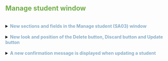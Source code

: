 ## <span style="color:#70ad47">Manage student window</span>

<br>
<details>
<summary><span style="color:#88AEC9"><b>New sections and fields in the Manage student (SA03) window</b></span></summary>
<br>

<p> &nbsp;&nbsp;<font size="2"> <i> <b>Benefit:</b> Improved student profile with new fields available organised in sections </i> </font> </p>

<p>
<dl>
<li> General information:</li>
    <dd>- <i> First name </i> </dd>
    <dd>- <i> Last name </i> </dd>
    <dd>- <i> Date of birth </i> </dd>
<li>Contact Details:</li>
    <dd>- <i> Email </i> </dd>
    <dd>- <i> Phone </i> </dd>
    <dd>- <i> City </i> – new field </dd>
    <dd>- <i> Country </i> </dd>
<li>Professional data:</li>
    <dd>- <i> Courses </i> </dd>
    <dd>- <i> Languages </i> – new field </dd>
    <dd>- <i> Work location </i> – new field </dd>
    <dd>- <i> Programming languages </i> – new field </dd>
</dl>
</p>

 <blockquote> Note: All fields are mandatory except the <i>Programming languages</i> field that will only be mandatory when a related course is selected.</blockquote> 
</details>

<br>
<details>
<summary><span style="color:#88AEC9"><b>New look and position of the Delete button, Discard button and Update button</b></span></summary>
<br>

<p>&nbsp;&nbsp;<font size="2"><i><b>Benefit</b>: The <b>Delete</b> button, <b>Discard</b> button and <b>Update</b> button are now more visible and intuitive.</i></font></p>

<p>&nbsp;&nbsp;The <b>Delete</b> button, <b>Discard</b> button and <b>Update</b> button in the <b>Manage (SA03)</b> window can still be located at the bottom of the window but their order and colours are more accessible.</p>

</details>

<br>
<details>
<summary><span style="color:#88AEC9"><b>A new confirmation message is displayed when updating a student</b></span></summary>
<br>

<p>&nbsp;&nbsp;<font size="2"><i><b>Benefit</b>: The user will now know that the action has been successfully completed.</i></font> </p>

<p>&nbsp;&nbsp;Before, to check that the update had been successful, you had to go to the <b>Main (SA01)</b> window. Now, a new confirmation message is displayed after pressing the update button in the <b>Manage student (SA03)</b> window, when successfully updating a student.</p>

</details>
